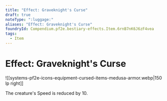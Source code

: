 ```yaml
---
title: "Effect: Graveknight's Curse"
draft: true
noteType: ":luggage:"
aliases: "Effect: Graveknight's Curse"
foundryId: Compendium.pf2e.bestiary-effects.Item.6rnB7nK6J6zF4vea
tags:
  - Item
---
```


# Effect: Graveknight's Curse
![[systems-pf2e-icons-equipment-cursed-items-medusa-armor.webp|150 lp right]]

The creature's Speed is reduced by 10.
